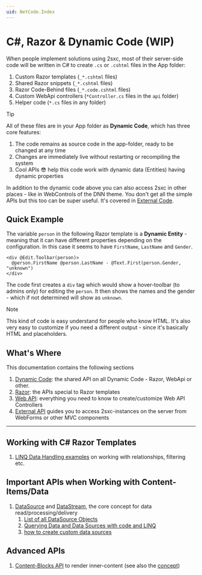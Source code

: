 ```yaml
---
uid: NetCode.Index
---
```


# C#, Razor & Dynamic Code (WIP)

When people implement solutions using 2sxc, most of their server-side code will be written in C# to create `.cs` or `.cshtml` files in the App folder:

1. Custom Razor templates (`_*.cshtml` files)
1. Shared Razor snippets (`_*.cshtml` files)
1. Razor Code-Behind files (`_*.code.cshtml` files)
1. Custom WebApi controllers (`*Controller.cs` files in the `api` folder)
1. Helper code (`*.cs` files in any folder)

> [!TIP]
> All of these files are in your App folder as **Dynamic Code**, which has three core features:
> 
> 1. The code remains as source code in the app-folder, ready to be changed at any time
> 1. Changes are immediately live without restarting or recompiling the system
> 1. Cool APIs 😎 help this code work with dynamic data (Entities) having dynamic properties

In addition to the dynamic code above you can also access 2sxc in other places - like in WebControls of the DNN theme. You don't get all the simple APIs but this too can be super useful. It's covered in [External Code](xref:HowTo.External).

## Quick Example

The variable `person` in the following Razor template is a **Dynamic Entity** - meaning that it can have different properties depending on the configuration. In this case it seems to have `FirstName`, `LastName` and `Gender`. 

```razor
<div @Edit.Toolbar(person)>
  @person.FirstName @person.LastName - @Text.First(person.Gender, "unknown")
</div>
```

The code first creates a `div` tag which would show a hover-toolbar (to admins only) for editing the `person`. It then shows the names and the gender - which if not determined will show as `unknown`. 

> [!NOTE]
> This kind of code is easy understand for people who know HTML. 
> It's also very easy to customize if you need a different output - since it's basically HTML and placeholders. 

## What's Where

This documentation contains the following sections

1. [Dynamic Code](xref:NetCode.DynCode.Index): the shared API on all Dynamic Code - Razor, WebApi or other.
1. [Razor](xref:NetCode.Razor.Index): the APIs special to Razor templates
1. [Web API](xref:WebApi.Custom): everything you need to know to create/customize Web API Controllers
1. [External API](xref:HowTo.External) guides you to access 2sxc-instances on the server from WebForms or other MVC components




---

## Working with C# Razor Templates
1. [LINQ Data Handling examples](xref:Specs.DataSources.Linq) on working with relationships, filtering etc.

## Important APIs when Working with Content-Items/Data

1. [DataSource](xref:Specs.DataSources.DataSource) and [DataStream](xref:ToSic.Eav.DataSources.IDataStream), the core concept for data read/processing/delivery
    1. [List of all DataSource Objects](xref:Specs.DataSources.ListAll)
    2. [Querying Data and Data Sources with code and LINQ](xref:Specs.DataSources.Linq)
    3. [how to create custom data sources](http://2sxc.org/en/blog/post/new-2sxc7-create-your-own-custom-datasource-for-visual-query)

## Advanced APIs

1. [Content-Blocks API](xref:HowTo.Razor.Blocks) to render inner-content (see also the [concept](xref:Specs.Cms.InnerContent))



